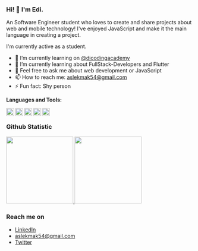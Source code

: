 ### Hi! 👋 I'm Edi.

An Software Engineer student who loves to create and share projects about web and mobile technology! I've enjoyed JavaScript and make it the main language in creating a project.

I'm currently active as a student.

- 🔭 I’m currently learning on <a href="https://github.com/dicodingacademy">@dicodingacademy</a>
- 🌱 I’m currently learning about FullStack-Developers and Flutter
- 💬 Feel free to ask me about web development or JavaScript
- 📫 How to reach me: aslekmak54@gmail.com
- ⚡ Fun fact: Shy person
  
**Languages and Tools:**  

<a href="#"><img align="left" alt="JavaScript" title="JavaScript" width="21px" src="https://upload.wikimedia.org/wikipedia/commons/9/99/Unofficial_JavaScript_logo_2.svg" /></a>
  <a href="https://nodejs.org/"><img align="left" alt="NodeJS" title="NodeJS" width="21px" src="https://seeklogo.com/images/N/nodejs-logo-FBE122E377-seeklogo.com.png" /></a>
  <a href="https://reactjs.org/"><img align="left" alt="React" title="React" width="21px" src="https://cdn.worldvectorlogo.com/logos/react-2.svg" /></a>
  <a href="https://hapi.dev/"><img align="left" alt="Hapi" title="Hapi (NodeJS HTTP Framework)" width="21px" src="https://avatars.githubusercontent.com/u/3774533?s=200&v=4" /></a>
  <a href="https://nextjs.org/"><img align="left" alt="Next" title="Next (React SSR Framework)" width="21px" src="https://iconape.com/wp-content/files/gm/82643/svg/next-js.svg" /></a>
  <br>
  
### Github Statistic
<p align="left">
<a href="https://github.com/masedi54">
  <img height="180em" src="https://github-readme-stats-eight-theta.vercel.app/api?username=masedi54&show_icons=true&theme=algolia&include_all_commits=true&count_private=true"/>
  <img height="180em" src="https://github-readme-stats-eight-theta.vercel.app/api/top-langs/?username=masedi54&layout=compact&langs_count=8&theme=algolia"/>
</a>
</p>

### Reach me on
- <a href="https://www.linkedin.com/in/mas-edi-49474219b/">LinkedIn</a>
- aslekmak54@gmail.com
- <a href="https://twitter/sibukBangetSIH">Twitter</a>
